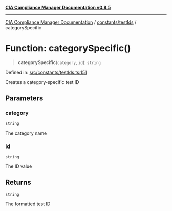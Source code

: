 [**CIA Compliance Manager Documentation v0.8.5**](../../../README.md)

***

[CIA Compliance Manager Documentation](../../../modules.md) / [constants/testIds](../README.md) / categorySpecific

# Function: categorySpecific()

> **categorySpecific**(`category`, `id`): `string`

Defined in: [src/constants/testIds.ts:151](https://github.com/Hack23/cia-compliance-manager/blob/3ae0301247f765ba03c8c0fe645db4718bb8af76/src/constants/testIds.ts#L151)

Creates a category-specific test ID

## Parameters

### category

`string`

The category name

### id

`string`

The ID value

## Returns

`string`

The formatted test ID
